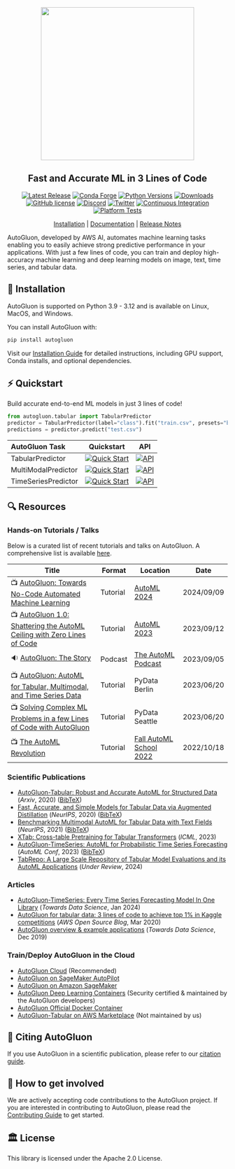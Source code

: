 

<div align="center">
<img src="https://user-images.githubusercontent.com/16392542/77208906-224aa500-6aba-11ea-96bd-e81806074030.png" width="350">

## Fast and Accurate ML in 3 Lines of Code

[![Latest Release](https://img.shields.io/github/v/release/autogluon/autogluon)](https://github.com/autogluon/autogluon/releases)
[![Conda Forge](https://img.shields.io/conda/vn/conda-forge/autogluon.svg)](https://anaconda.org/conda-forge/autogluon)
[![Python Versions](https://img.shields.io/badge/python-3.9%20%7C%203.10%20%7C%203.11%20%7C%203.12-blue)](https://pypi.org/project/autogluon/)
[![Downloads](https://pepy.tech/badge/autogluon/month)](https://pepy.tech/project/autogluon)
[![GitHub license](https://img.shields.io/badge/License-Apache_2.0-blue.svg)](./LICENSE)
[![Discord](https://img.shields.io/discord/1043248669505368144?color=7289da&label=Discord&logo=discord&logoColor=ffffff)](https://discord.gg/wjUmjqAc2N)
[![Twitter](https://img.shields.io/twitter/follow/autogluon?style=social)](https://twitter.com/autogluon)
[![Continuous Integration](https://github.com/autogluon/autogluon/actions/workflows/continuous_integration.yml/badge.svg)](https://github.com/autogluon/autogluon/actions/workflows/continuous_integration.yml)
[![Platform Tests](https://github.com/autogluon/autogluon/actions/workflows/platform_tests-command.yml/badge.svg?event=schedule)](https://github.com/autogluon/autogluon/actions/workflows/platform_tests-command.yml)

[Installation](https://auto.gluon.ai/stable/install.html) | [Documentation](https://auto.gluon.ai/stable/index.html) | [Release Notes](https://auto.gluon.ai/stable/whats_new/index.html)

</div>

AutoGluon, developed by AWS AI, automates machine learning tasks enabling you to easily achieve strong predictive performance in your applications.  With just a few lines of code, you can train and deploy high-accuracy machine learning and deep learning models on image, text, time series, and tabular data.


## 💾 Installation

AutoGluon is supported on Python 3.9 - 3.12 and is available on Linux, MacOS, and Windows.

You can install AutoGluon with:

```python
pip install autogluon
```

Visit our [Installation Guide](https://auto.gluon.ai/stable/install.html) for detailed instructions, including GPU support, Conda installs, and optional dependencies.

## :zap: Quickstart

Build accurate end-to-end ML models in just 3 lines of code!

```python
from autogluon.tabular import TabularPredictor
predictor = TabularPredictor(label="class").fit("train.csv", presets="best")
predictions = predictor.predict("test.csv")
```

| AutoGluon Task      |                                                                                Quickstart                                                                                |                                                                                API                                                                                |
|:--------------------|:------------------------------------------------------------------------------------------------------------------------------------------------------------------------:|:-----------------------------------------------------------------------------------------------------------------------------------------------------------------:|
| TabularPredictor    | [![Quick Start](https://img.shields.io/static/v1?label=&message=tutorial&color=grey)](https://auto.gluon.ai/stable/tutorials/tabular/tabular-quick-start.html) |                 [![API](https://img.shields.io/badge/api-reference-blue.svg)](https://auto.gluon.ai/stable/api/autogluon.tabular.TabularPredictor.html)                 |
| MultiModalPredictor | [![Quick Start](https://img.shields.io/static/v1?label=&message=tutorial&color=grey)](https://auto.gluon.ai/stable/tutorials/multimodal/multimodal_prediction/multimodal-quick-start.html)            | [![API](https://img.shields.io/badge/api-reference-blue.svg)](https://auto.gluon.ai/stable/api/autogluon.multimodal.MultiModalPredictor.html) |
| TimeSeriesPredictor | [![Quick Start](https://img.shields.io/static/v1?label=&message=tutorial&color=grey)](https://auto.gluon.ai/stable/tutorials/timeseries/forecasting-quick-start.html)            | [![API](https://img.shields.io/badge/api-reference-blue.svg)](https://auto.gluon.ai/stable/api/autogluon.timeseries.TimeSeriesPredictor.html) |

## :mag: Resources

### Hands-on Tutorials / Talks

Below is a curated list of recent tutorials and talks on AutoGluon. A comprehensive list is available [here](AWESOME.md#videos--tutorials).

| Title                                                                                                                    | Format   | Location                                                                         | Date       |
|--------------------------------------------------------------------------------------------------------------------------|----------|----------------------------------------------------------------------------------|------------|
| :tv: [AutoGluon: Towards No-Code Automated Machine Learning](https://www.youtube.com/watch?v=SwPq9qjaN2Q)                | Tutorial | [AutoML 2024](https://2024.automl.cc/)                                           | 2024/09/09 |
| :tv: [AutoGluon 1.0: Shattering the AutoML Ceiling with Zero Lines of Code](https://www.youtube.com/watch?v=5tvp_Ihgnuk) | Tutorial | [AutoML 2023](https://2023.automl.cc/)                                           | 2023/09/12 |
| :sound: [AutoGluon: The Story](https://automlpodcast.com/episode/autogluon-the-story)                                    | Podcast  | [The AutoML Podcast](https://automlpodcast.com/)                                 | 2023/09/05 |
| :tv: [AutoGluon: AutoML for Tabular, Multimodal, and Time Series Data](https://youtu.be/Lwu15m5mmbs?si=jSaFJDqkTU27C0fa) | Tutorial | PyData Berlin                                                                    | 2023/06/20 |
| :tv: [Solving Complex ML Problems in a few Lines of Code with AutoGluon](https://www.youtube.com/watch?v=J1UQUCPB88I)    | Tutorial | PyData Seattle                                                                   | 2023/06/20 |
| :tv: [The AutoML Revolution](https://www.youtube.com/watch?v=VAAITEds-28)                                                | Tutorial | [Fall AutoML School 2022](https://sites.google.com/view/automl-fall-school-2022) | 2022/10/18 |

### Scientific Publications
- [AutoGluon-Tabular: Robust and Accurate AutoML for Structured Data](https://arxiv.org/pdf/2003.06505.pdf) (*Arxiv*, 2020) ([BibTeX](CITING.md#general-usage--autogluontabular))
- [Fast, Accurate, and Simple Models for Tabular Data via Augmented Distillation](https://proceedings.neurips.cc/paper/2020/hash/62d75fb2e3075506e8837d8f55021ab1-Abstract.html) (*NeurIPS*, 2020) ([BibTeX](CITING.md#tabular-distillation))
- [Benchmarking Multimodal AutoML for Tabular Data with Text Fields](https://datasets-benchmarks-proceedings.neurips.cc/paper/2021/file/9bf31c7ff062936a96d3c8bd1f8f2ff3-Paper-round2.pdf) (*NeurIPS*, 2021) ([BibTeX](CITING.md#autogluonmultimodal))
- [XTab: Cross-table Pretraining for Tabular Transformers](https://proceedings.mlr.press/v202/zhu23k/zhu23k.pdf) (*ICML*, 2023)
- [AutoGluon-TimeSeries: AutoML for Probabilistic Time Series Forecasting](https://arxiv.org/abs/2308.05566) (*AutoML Conf*, 2023) ([BibTeX](CITING.md#autogluontimeseries))
- [TabRepo: A Large Scale Repository of Tabular Model Evaluations and its AutoML Applications](https://arxiv.org/pdf/2311.02971.pdf) (*Under Review*, 2024)

### Articles
- [AutoGluon-TimeSeries: Every Time Series Forecasting Model In One Library](https://towardsdatascience.com/autogluon-timeseries-every-time-series-forecasting-model-in-one-library-29a3bf6879db) (*Towards Data Science*, Jan 2024)
- [AutoGluon for tabular data: 3 lines of code to achieve top 1% in Kaggle competitions](https://aws.amazon.com/blogs/opensource/machine-learning-with-autogluon-an-open-source-automl-library/) (*AWS Open Source Blog*, Mar 2020)
- [AutoGluon overview & example applications](https://towardsdatascience.com/autogluon-deep-learning-automl-5cdb4e2388ec?source=friends_link&sk=e3d17d06880ac714e47f07f39178fdf2) (*Towards Data Science*, Dec 2019)

### Train/Deploy AutoGluon in the Cloud
- [AutoGluon Cloud](https://auto.gluon.ai/cloud/stable/index.html) (Recommended)
- [AutoGluon on SageMaker AutoPilot](https://auto.gluon.ai/stable/tutorials/cloud_fit_deploy/autopilot-autogluon.html)
- [AutoGluon on Amazon SageMaker](https://auto.gluon.ai/stable/tutorials/cloud_fit_deploy/cloud-aws-sagemaker-train-deploy.html)
- [AutoGluon Deep Learning Containers](https://github.com/aws/deep-learning-containers/blob/master/available_images.md#autogluon-training-containers) (Security certified & maintained by the AutoGluon developers)
- [AutoGluon Official Docker Container](https://hub.docker.com/r/autogluon/autogluon)
- [AutoGluon-Tabular on AWS Marketplace](https://aws.amazon.com/marketplace/pp/prodview-n4zf5pmjt7ism) (Not maintained by us)

## :pencil: Citing AutoGluon

If you use AutoGluon in a scientific publication, please refer to our [citation guide](CITING.md).

## :wave: How to get involved

We are actively accepting code contributions to the AutoGluon project. If you are interested in contributing to AutoGluon, please read the [Contributing Guide](https://github.com/autogluon/autogluon/blob/master/CONTRIBUTING.md) to get started.

## :classical_building: License

This library is licensed under the Apache 2.0 License.
